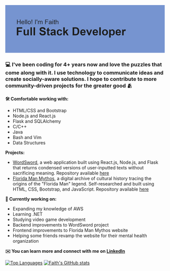 [![MasterHead](header.png)](github.com/faithward/README.md)

### 💻 I've been coding for 4+ years now and love the puzzles that come along with it. I use technology to communicate ideas and create socially-aware solutions. I hope to contribute to more community-driven projects for the greater good 🫂

**🛠️ Comfortable working with:**
- HTML/CSS and Bootstrap
- Node.js and React.js
- Flask and SQLAlchemy
- C/C++
- Java
- Bash and Vim
- Data Structures

**Projects:**
- [WordSword](https://wordsword.herokuapp.com), a web application built using React.js, Node.js, and Flask that returns condensed versions of user-inputted texts without sacrificing meaning. Repository available [here](https://www.github.com/faithward/WordSword)
- [Florida Man Mythos](https://floridamanmythos.com), a digital archive of cultural history tracing the origins of the "Florida Man" legend. Self-researched and built using HTML, CSS, Bootstrap, and JavaScript. Repository available [here](https://www.github.com/faithward/floridamanphenom)

**💪 Currently working on:**
- Expanding my knowledge of AWS
- Learning .NET
- Studying video game development
- Backend improvements to WordSword project
- Frontend improvements to Florida Man Mythos website
- Helping some friends revamp the website for their mental health organization

**✉️ You can learn more and connect with me on [LinkedIn](https://www.linkedin.com/in/faithwardtech)**

<!--
**faithward/faithward** is a ✨ _special_ ✨ repository because its `README.md` (this file) appears on your GitHub profile.

Here are some ideas to get you started:

- 🔭 I’m currently working on ...
- 🌱 I’m currently learning ...
- 👯 I’m looking to collaborate on ...
- 🤔 I’m looking for help with ...
- 💬 Ask me about ...
- 📫 How to reach me: ...
- 😄 Pronouns: ...
- ⚡ Fun fact: ...
-->

[![Top Languages](https://github-readme-stats.vercel.app/api/top-langs/?username=faithward&layout=compact)](https://github.com/faithward/github-readme-stats)
[![Faith's GitHub stats](https://github-readme-stats.vercel.app/api?username=faithward&hide=stars,issues)](https://github.com/faith/github-readme-stats)
